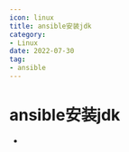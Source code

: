 ```yaml
---
icon: linux
title: ansible安装jdk
category: 
- Linux
date: 2022-07-30
tag:
- ansible
---
```


<!-- more -->

# ansible安装jdk

-
